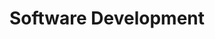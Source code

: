 ---
title: Software Development
menu:
  sidebar:
    name: Software Development
    identifier: software-development
---